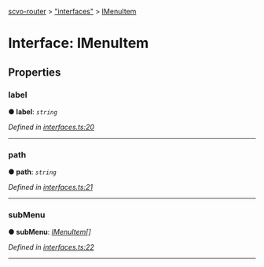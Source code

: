 [scvo-router](../README.md) > ["interfaces"](../modules/_interfaces_.md) > [IMenuItem](../interfaces/_interfaces_.imenuitem.md)



# Interface: IMenuItem


## Properties
<a id="label"></a>

###  label

**●  label**:  *`string`* 

*Defined in [interfaces.ts:20](https://github.com/scvodigital/scvo-router/blob/cf1da63/src/interfaces.ts#L20)*





___

<a id="path"></a>

###  path

**●  path**:  *`string`* 

*Defined in [interfaces.ts:21](https://github.com/scvodigital/scvo-router/blob/cf1da63/src/interfaces.ts#L21)*





___

<a id="submenu"></a>

###  subMenu

**●  subMenu**:  *[IMenuItem](_interfaces_.imenuitem.md)[]* 

*Defined in [interfaces.ts:22](https://github.com/scvodigital/scvo-router/blob/cf1da63/src/interfaces.ts#L22)*





___


